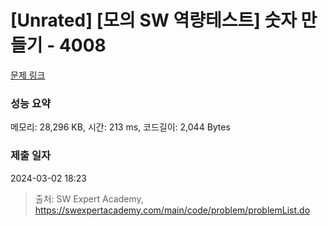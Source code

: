 # [Unrated] [모의 SW 역량테스트] 숫자 만들기 - 4008 

[문제 링크](https://swexpertacademy.com/main/code/problem/problemDetail.do?contestProbId=AWIeRZV6kBUDFAVH) 

### 성능 요약

메모리: 28,296 KB, 시간: 213 ms, 코드길이: 2,044 Bytes

### 제출 일자

2024-03-02 18:23



> 출처: SW Expert Academy, https://swexpertacademy.com/main/code/problem/problemList.do